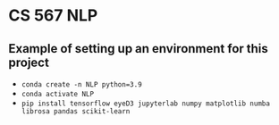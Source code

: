 # CS 567 NLP

## Example of setting up an environment for this project
* `conda create -n NLP python=3.9`
* `conda activate NLP`
* `pip install tensorflow eyeD3 jupyterlab numpy matplotlib numba librosa pandas scikit-learn`
